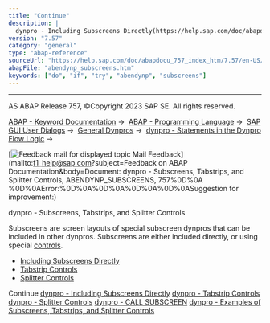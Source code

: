 ```yaml
---
title: "Continue"
description: |
  dynpro - Including Subscreens Directly(https://help.sap.com/doc/abapdocu_757_index_htm/7.57/en-US/abendynp_subscreen.htm) dynpro - Tabstrip Controls(https://help.sap.com/doc/abapdocu_757_index_htm/7.57/en-US/abendynp_tabstrip.htm) dynpro - Splitter Controls(https://help.sap.com/doc/abapdocu_75
version: "7.57"
category: "general"
type: "abap-reference"
sourceUrl: "https://help.sap.com/doc/abapdocu_757_index_htm/7.57/en-US/abendynp_subscreens.htm"
abapFile: "abendynp_subscreens.htm"
keywords: ["do", "if", "try", "abendynp", "subscreens"]
---
```


* * *

AS ABAP Release 757, ©Copyright 2023 SAP SE. All rights reserved.

[ABAP - Keyword Documentation](https://help.sap.com/doc/abapdocu_757_index_htm/7.57/en-US/abenabap.htm) →  [ABAP - Programming Language](https://help.sap.com/doc/abapdocu_757_index_htm/7.57/en-US/abenabap_reference.htm) →  [SAP GUI User Dialogs](https://help.sap.com/doc/abapdocu_757_index_htm/7.57/en-US/abenabap_screens.htm) →  [General Dynpros](https://help.sap.com/doc/abapdocu_757_index_htm/7.57/en-US/abenabap_dynpros.htm) →  [dynpro - Statements in the Dynpro Flow Logic](https://help.sap.com/doc/abapdocu_757_index_htm/7.57/en-US/abenabap_dynpros_dynpro_statements.htm) → 

 [![](Mail.gif?object=Mail.gif&sap-language=EN "Feedback mail for displayed topic") Mail Feedback](mailto:f1_help@sap.com?subject=Feedback on ABAP Documentation&body=Document: dynpro - Subscreens, Tabstrips, and Splitter Controls, ABENDYNP_SUBSCREENS, 757%0D%0A
%0D%0AError:%0D%0A%0D%0A%0D%0A%0D%0ASuggestion for improvement:)

dynpro - Subscreens, Tabstrips, and Splitter Controls

Subscreens are screen layouts of special subscreen dynpros that can be included in other dynpros. Subscreens are either included directly, or using special [controls](https://help.sap.com/doc/abapdocu_757_index_htm/7.57/en-US/abencontrol_glosry.htm "Glossary Entry").

-   [Including Subscreens Directly](https://help.sap.com/doc/abapdocu_757_index_htm/7.57/en-US/abendynp_subscreen.htm)
-   [Tabstrip Controls](https://help.sap.com/doc/abapdocu_757_index_htm/7.57/en-US/abendynp_tabstrip.htm)
-   [Splitter Controls](https://help.sap.com/doc/abapdocu_757_index_htm/7.57/en-US/abendynp_splitter_control_spcl.htm)

Continue
[dynpro - Including Subscreens Directly](https://help.sap.com/doc/abapdocu_757_index_htm/7.57/en-US/abendynp_subscreen.htm)
[dynpro - Tabstrip Controls](https://help.sap.com/doc/abapdocu_757_index_htm/7.57/en-US/abendynp_tabstrip.htm)
[dynpro - Splitter Controls](https://help.sap.com/doc/abapdocu_757_index_htm/7.57/en-US/abendynp_splitter_control_spcl.htm)
[dynpro - CALL SUBSCREEN](https://help.sap.com/doc/abapdocu_757_index_htm/7.57/en-US/dynpcall.htm)
[dynpro - Examples of Subscreens, Tabstrips, and Splitter Controls](https://help.sap.com/doc/abapdocu_757_index_htm/7.57/en-US/abentab_strip_control_abexas.htm)